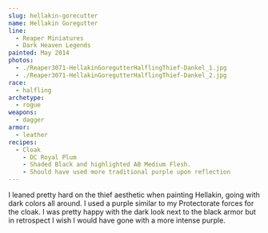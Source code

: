 ```yaml
---
slug: hellakin-gorecutter
name: Hellakin Goregutter
line:
  - Reaper Miniatures
  - Dark Heaven Legends
painted: May 2014
photos:
  - ./Reaper3071-HellakinGoregutterHalflingThief-Dankel_1.jpg
  - ./Reaper3071-HellakinGoregutterHalflingThief-Dankel_2.jpg
race:
  - halfling
archetype:
  - rogue
weapons:
  - dagger
armor:
  - leather
recipes:
  - Cloak
    - DC Royal Plum
    - Shaded Black and highlighted AB Medium Flesh.
    - Should have used more traditional purple upon reflection
---
```


I leaned pretty hard on the thief aesthetic when painting Hellakin, going with dark colors all around. I used a purple similar to my Protectorate forces for the cloak. I was pretty happy with the dark look next to the black armor but in retrospect I wish I would have gone with a more intense purple.
